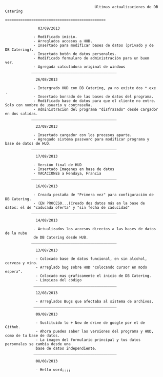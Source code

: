                                              Últimas actualizaciones de DB Catering
                                         ==============================================
                 
                   03/09/2013
                 
                 - Modificado inicio. 
                 - Arreglados accesos a HUD.
                 - Insertado para modificar bases de datos (privado y de DB Catering).
                 - Insertado botón de datos personales.
                 - Modificado formularo de administración para un buen ver.
                 - Agregada calculadora original de windows
                _______________________________________
                    
                  26/08/2013
                 
                 - Intergrado HUD con DB Catering, ya no existe dos *.exe .
                 - Insertado borrado de las bases de datos del programa.
                 - Modificado base de datos para que el cliente no entre. Solo con nombre de usuario y contraseña.
                 - Administracion del programa "disfrazado" desde cargador en dos salidas.
                _______________________________________
                
                  23/08/2013
                 
                 - Insertado cargador con los procesos aparte. 
                 - Agregado sistema password para modificar programa y base de datos de HUD.
                _______________________________________
                    
                  17/08/2013
                 
                 - Versión final de HUD 
                 - Insertado Imagenes en base de datos
                 - VACACIONES a Hendaya, Francia
                _______________________________________
                  
                  16/08/2013
                  
                 - Creada pestaña de "Primera vez" para configuración de DB Catering.
                 - (EN PROCESO...)Creado dos datos más en la base de datos: el de "caducada oferta" y "sin fecha de caducidad"
                _______________________________________
                  
                  14/08/2013
                  
                 - Actualizados los accesos directos a las bases de datos de la nube 
                 de DB Catering desde HUB.
                _______________________________________
                 
                  13/08/2013 
 
                  - Colocado base de datos funcional, en sin alcohol, cerveza y vino.
                  - Arreglado bug sobre HUD "colocando cursor en modo espera".
                  - Colocado mas graficamente el inicio de DB Catering.
                  - Limpieza del código
                 ______________________________________
                 
                  12/08/2013

                  - Arreglados Bugs que afectaba al sistema de archivos.
                 ______________________________________

                  09/08/2013

                  - Sustituido lo + New de drive de google por el de Github.
                  - Ahora puedes saber las versiones del programa y HUD, como de tu base de datos.
                  - La imagen del formulario principal y tus datos personales se cambia desde una 
                  base de datos independiente.
                 ______________________________________

                  08/08/2013

                  - Hello word¡¡¡¡
